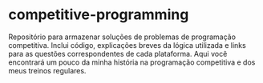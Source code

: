 # competitive-programming
 Repositório para armazenar soluções de problemas de programação competitiva. Inclui código, explicações breves da lógica utilizada e links para as questões correspondentes de cada plataforma. Aqui você encontrará um pouco da minha história na programação competitiva e dos meus treinos regulares.
